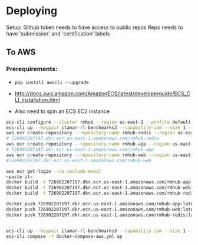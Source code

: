 # Deploying


Setup:
Github token needs to have access to public repos
Repo needs to have 'submission' and 'certification' labels

## To AWS

### Prerequirements:
* `pip install awscli --upgrade`
* http://docs.aws.amazon.com/AmazonECS/latest/developerguide/ECS_CLI_installation.html

* Also need to spin an ECS EC2 instance

```bash
ecs-cli configure --cluster rmhub --region us-east-1 --profile default
ecs-cli up --keypair itamar-rl-benchmarks3 --capability-iam --size 1 --instance-type t2.medium --port 8000
aws ecr create-repository --repository-name rmhub-redis --region us-east-1
# 726902207197.dkr.ecr.us-east-1.amazonaws.com/rmhub-redis
aws ecr create-repository --repository-name rmhub-app --region us-east-1
# 726902207197.dkr.ecr.us-east-1.amazonaws.com/rmhub-app
aws ecr create-repository --repository-name rmhub-web --region us-east-1
#726902207197.dkr.ecr.us-east-1.amazonaws.com/rmhub-web

aws ecr get-login --no-include-email
<paste it>
docker build -t 726902207197.dkr.ecr.us-east-1.amazonaws.com/rmhub-app -f Dockerfile.app .
docker build -t 726902207197.dkr.ecr.us-east-1.amazonaws.com/rmhub-web -f Dockerfile.web .
docker build -t 726902207197.dkr.ecr.us-east-1.amazonaws.com/rmhub-redis -f Dockerfile.redis .

docker push 726902207197.dkr.ecr.us-east-1.amazonaws.com/rmhub-app:latest
docker push 726902207197.dkr.ecr.us-east-1.amazonaws.com/rmhub-web:latest
docker push 726902207197.dkr.ecr.us-east-1.amazonaws.com/rmhub-redis:latest


ecs-cli up --keypair itamar-rl-benchmarks3 --capability-iam --size 1 --instance-type m4.2xlarge
ecs-cli compose -f docker-compose-aws.yml up
```